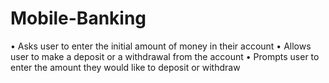 # Mobile-Banking
•	Asks user to enter the initial amount of money in their account
•	Allows user to make a deposit or a withdrawal from the account
•	Prompts user to enter the amount they would like to deposit or withdraw 

